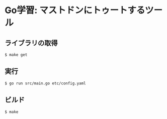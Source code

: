 # Go学習: マストドンにトゥートするツール


## ライブラリの取得

	$ make get

## 実行

	$ go run src/main.go etc/config.yaml

## ビルド

	$ make



